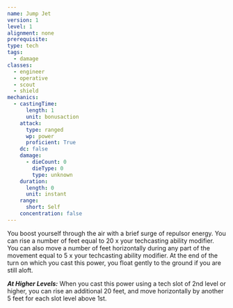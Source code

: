 ```yaml
---
name: Jump Jet
version: 1
level: 1
alignment: none
prerequisite: 
type: tech
tags:
  - damage
classes:
  - engineer
  - operative
  - scout
  - shield
mechanics:
  - castingTime:
      length: 1
      unit: bonusaction
    attack:
      type: ranged
      wp: power
      proficient: True
    dc: false
    damage:
      - dieCount: 0
        dieType: 0
        type: unknown
    duration:
      length: 0
      unit: instant
    range:
      short: Self
    concentration: false
---
```

You boost yourself through the air with a brief surge of repulsor energy. You can rise a number of feet equal to 20 x your techcasting ability modifier. You can also move a number of feet horizontally during any part of the movement equal to 5 x your techcasting ability modifier. At the end of the turn on which you cast this power, you float gently to the ground if you are still aloft.

***__At Higher Levels__:*** When you cast this power using a tech slot of 2nd level or higher, you can rise an additional 20 feet, and move horizontally by another 5 feet for each slot level above 1st.
    